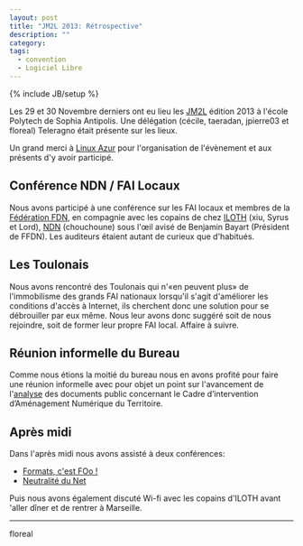 ```yaml
---
layout: post
title: "JM2L 2013: Rétrospective"
description: ""
category: 
tags: 
  - convention
  - Logiciel Libre
---
```

{% include JB/setup %}

Les 29 et 30 Novembre derniers ont eu lieu les [JM2L](http://jm2l.linux-azur.org/) édition 2013 à l'école Polytech de Sophia Antipolis. Une délégation (cécile, taeradan, jpierre03 et floreal) Teleragno était présente sur les lieux.

Un grand merci à [Linux Azur](http://www.linux-azur.org/) pour l'organisation de
l'évènement et aux présents d'y avoir participé.

## Conférence NDN / FAI Locaux
Nous avons participé à une conférence sur les FAI locaux et membres de la [Fédération FDN](http://www.ffdn.org/), en compagnie avec les copains de chez [ILOTH](http://iloth.net/) (xiu, Syrus et Lord), [NDN](http://ndn-fai.fr/) (chouchoune) sous l'œil avisé de Benjamin Bayart (Président de FFDN).
Les auditeurs étaient autant de curieux que d'habitués.

## Les Toulonais
Nous avons rencontré des Toulonais qui n'«en peuvent plus» de l'immobilisme des grands FAI nationaux lorsqu'il s'agit d'améliorer les conditions d'accès à Internet, ils cherchent donc une solution pour se débrouiller par eux même.
Nous leur avons donc suggéré soit de nous rejoindre, soit de former leur propre FAI local.
Affaire à suivre.

## Réunion informelle du Bureau
Comme nous étions la moitié du bureau nous en avons profité pour faire une réunion informelle avec pour objet un point sur l'avancement de l'[analyse](/analyse-documents.html) des documents public concernant le Cadre d’intervention d’Aménagement Numérique du Territoire.

## Après midi
Dans l'après midi nous avons assisté à deux conférences:
* [Formats, c'est FOo !](http://jm2l.linux-azur.org/content/2013/formats-cest-foo-0)
* [Neutralité du Net](http://jm2l.linux-azur.org/content/2013/neutralit-du-net-0)

Puis nous avons également discuté Wi-fi avec les copains d'ILOTH avant 'aller dîner et de rentrer à Marseille.

---
floreal
